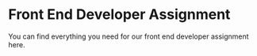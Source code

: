 # Front End Developer Assignment

You can find everything you need for our front end developer assignment here.
